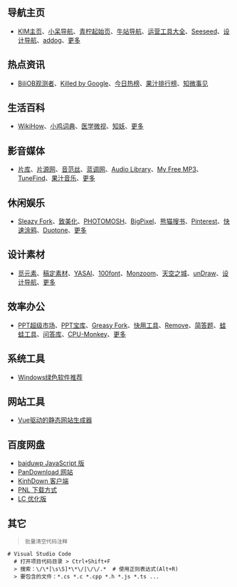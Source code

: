 
## 导航主页
- [KIM主页](https://kim.plopco.com/ "主页从未如此惊艳")、[小呆导航](https://www.webjike.com/ "可自定义的简洁网址导航")、[青柠起始页](https://a.maorx.cn/ "简洁美观实用的浏览器起始页")、[牛站导航](https://www.niuzdh.com/ "精选最好的网站服务平台")、[运营工具大全](https://xiaomark.com/tool "收录优秀好用的运营工具")、[Seeseed](https://www.seeseed.com/ "无穷尽设计可能")、[设计导航](http://hao.shejidaren.com/ "精选最好的设计网站大全")、[addog](https://www.addog.vip/ "广告创意、设计、文案、PPT模板")、[更多](https://vip.jokerps.com/favorites/page)


## 热点资讯
- [BiliOB观测者](https://www.biliob.com/ "B站历史数据统计分析站点")、[Killed by Google](https://killedbygoogle.com/ "被谷歌淘汰的产品")、[今日热榜](https://tophub.today/ "追踪全网热点、简单高效阅读")、[果汁排行榜](http://guozhivip.com/rank/ "各类榜单排名大全")、[知微事见](https://ef.zhiweidata.com/ "最全的互联网社会热点聚合平台")


## 生活百科
- [WikiHow](https://zh.wikihow.com/ "你可以信赖的万事指南")、[小鸡词典](https://jikipedia.com/ "查网络流行语，就上小鸡词典")、[医学微视](https://www.mvyxws.com/ "中国医学科普微视频百科全书")、[知妖](https://www.cbaigui.com/ "收集中国古今妖怪")、[更多](https://vip.jokerps.com/favorites/life)


## 影音媒体
- [片库](https://www.pianku.li/ "高清影视资源下载")、[片源网](http://pianyuan.la/ "BT、磁力种子资源分享")、[音范丝](http://www.yinfans.me/ "精选4K蓝光原盘下载")、[蓝调网](http://lcoc.top/ "vip视频解析网站")、[Audio Library](https://www.audiolibrary.com.co/ "无版权音乐下载")、[My Free MP3](http://tool.liumingye.cn/music/ "免费搜索下载无损音乐")、[TuneFind](https://www.tunefind.com/ "从电视和电影中查找音乐")、[果汁音乐](http://guozhivip.com/yinyue/ "音乐免费在线收听下载")、[更多](https://vip.jokerps.com/favorites/play)


## 休闲娱乐
- [Sleazy Fork](https://sleazyfork.org/zh-CN "提供成人用户脚本的网站")、[致美化](https://zhutix.com/ "最专业的电脑美化平台")、[PHOTOMOSH](https://photomosh.com/ "故障效果生成器")、[BigPixel](http://www.bigpixel.cn/ "千亿像素看中国")、[熊猫搜书](https://ebook.huzerui.com/ "电子书搜索平台合集")、[Pinterest](https://www.pinterest.com/ "世界上最大的图片社交分享网站")、[快速涂鸦](https://quickdraw.withgoogle.com/ "协助训练神经网络辨识涂鸦")、[Duotone](https://duotone.shapefactory.co/ "双色图片生成器")、[更多](https://vip.jokerps.com/favorites/play)


## 设计素材
- [觅元素](http://www.51yuansu.com/ "设计元素的免费下载网站")、[稿定素材](https://vip.jokerps.com/sites/6925.html "优质设计素材，海量正版图片无限下载")、[YASAI](https://wangyasai.github.io/designtools.html "用P5.js做的一些小工具")、[100font](https://www.100font.com/ "免版权商用字体下载网站")、[Monzoom](https://www.monzoom.com/ "免费的4K和高清运动视频")、[天空之城](https://www.skypixel.com/ "全球航拍爱好者和摄影作品社区")、[unDraw](https://undraw.co/illustrations "免费无版权插图网站")、[设计导航](https://idesign.qq.com/ "腾讯设计导航")、[更多](https://vip.jokerps.com/favorites/design)


## 效率办公
- [PPT超级市场](http://ppt.sotary.com/web/wxapp/index.html "超多PPT模板下载")、[PPT宝库](http://www.pptbz.com/ "免费PPT模板下载")、[Greasy Fork](https://greasyfork.org/zh-CN "提供用户脚本的网站")、[快用工具](https://www.fastools.cn/ "各种优质、快捷、易用的在线工具")、[Remove](https://www.remove.bg/zh "自动扣图，消除图片中的背景")、[简答题](http://www.jiandati.com/ "简洁、实用的免费题库")、[蛙蛙工具](https://www.iamwawa.cn/ "便捷的在线工具集合网站")、[问答库](https://www.asklib.com/ "做最有用的题库")、[CPU-Monkey](https://www.cpu-monkey.com/ "CPU与基准和技术规格的比较")、[更多](https://vip.jokerps.com/favorites/work)


## 系统工具
- [Windows绿色软件推荐](https://vip.jokerps.com/software/windows)


## 网站工具
- [Vue驱动的静态网站生成器](https://vuepress.vuejs.org/zh/)


## 百度网盘
- [baiduwp JavaScript 版](https://github.com/TkzcM/baiduwp "GitHub 项目")
- [PanDownload 网站](https://pandownload.com/ "PanDownload 网站")
- [KinhDown 客户端](https://kinhdown.kinh.cc/ "KinhDown 客户端")
- [PNL 下载方式](https://www.lanzous.com/u/pnl "PNL 下载方式")
- [LC 优化版](https://github.com/lc6464 "LC")


## 其它

> `批量清空代码注释`
```
# Visual Studio Code
  # 打开项目代码目录 > Ctrl+Shift+F
  > 搜索：\/\*[\s\S]*\*\/|\/\/.*  # 使用正则表达式(Alt+R)
  > 要包含的文件：*.cs *.c *.cpp *.h *.js *.ts ...
```

